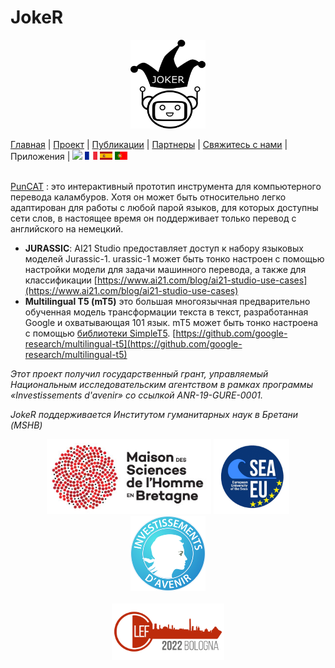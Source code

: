 # JokeR
<p align="center">
  <img src="../img/Joker.png" width="120" height="142">
</p>

 [Главная](index) | [Проект](project) | [Публикации](publications) | [Партнеры](partners) | [Свяжитесь с нами](contact) | Приложения | [<img src="../img/drapeau EN.png" width="20">](https://lepocci.github.io/joker-/EN/index) [<img src="../img/drapeau FR.png" width="20">](https://lepocci.github.io/joker-/FR/index)  [<img src="../img/drapeau ES.png" width="20">](https://lepocci.github.io/joker-/EN/index)  [<img src="../img/drapeau PT.png" width="20">](https://lepocci.github.io/joker-/EN/index)
<br>

<br> [PunCAT](https://github.com/OFAI/PunCAT) : это интерактивный прототип инструмента для компьютерного перевода каламбуров. Хотя он может быть относительно легко адаптирован для работы с любой парой языков, для которых доступны сети слов, в настоящее время он поддерживает только перевод с английского на немецкий.

* **JURASSIC**: AI21 Studio предоставляет доступ к набору языковых моделей Jurassic-1. urassic-1 может быть тонко настроен с помощью настройки модели для задачи машинного перевода, а также для классификации  [https://www.ai21.com/blog/ai21-studio-use-cases](https://www.ai21.com/blog/ai21-studio-use-cases)
* **Multilingual T5 (mT5)**   это большая многоязычная предварительно обученная модель трансформации текста в текст, разработанная Google и охватывающая 101 язык. mT5 может быть тонко настроена с помощью [библиотеки SimpleT5](https://github.com/Shivanandroy/simpleT5/). [https://github.com/google-research/multilingual-t5](https://github.com/google-research/multilingual-t5)

<p>
<em>Этот проект получил государственный грант, управляемый Национальным исследовательским агентством в рамках программы «Investissements d'avenir» со ссылкой ANR-19-GURE-0001.</em>
</p>
<p>
<em>JokeR поддерживается Институтом гуманитарных наук в Бретани (MSHB)</em>
</p>
<div align="center">
  <a href="https://www.mshb.fr"><img src="../img/MSHB.jpg" height="120"></a>
  <a href="https://sea-eu.org/?lang=fr"><img src="../img/SEA-EU.png" height="120"></a>
  <a href="https://www.gouvernement.fr/le-programme-d-investissements-d-avenir"><img src="../img/Investissement avenir.jpeg" height="120"></a>
</div>
<br />
<div align="center">
  <a href="https://clef2022.clef-initiative.eu/index.php"><img src="../img/CLEF2022.png" height="90"></a> 
</div>
